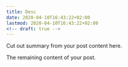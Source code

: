 ```yaml
---
title: Desc
date: 2020-04-10T16:43:22+02:00
lastmod: 2020-04-10T16:43:22+02:00
<!-- draft: true -->
---
```


Cut out summary from your post content here.

<!--more-->

The remaining content of your post.

